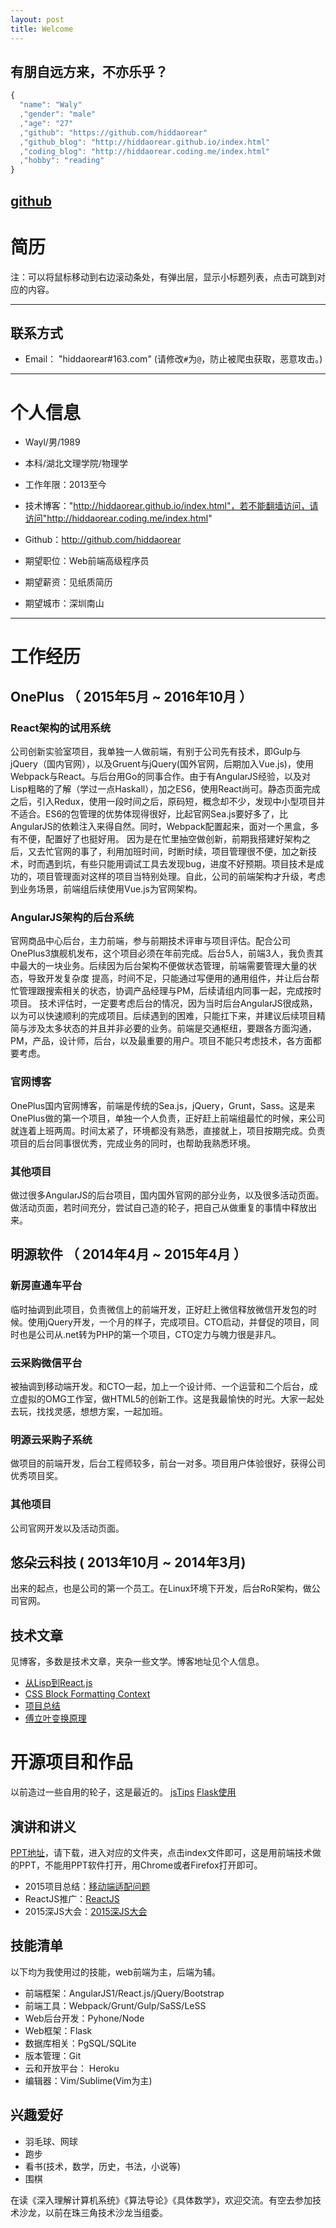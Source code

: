 ```yaml
---
layout: post
title: Welcome
---
```


## 有朋自远方来，不亦乐乎？

````javascript
{
  "name": "Waly"
  ,"gender": "male"
  ,"age": "27"
  ,"github": "https://github.com/hiddaorear"
  ,"github_blog": "http://hiddaorear.github.io/index.html"
  ,"coding_blog": "http://hiddaorear.coding.me/index.html"
  ,"hobby": "reading"
}
````

## [github](https://github.com/hiddaorear)


# 简历

注：可以将鼠标移动到右边滚动条处，有弹出层，显示小标题列表，点击可跳到对应的内容。

---
## 联系方式

- Email： "hiddaorear#163.com" (请修改`#`为`@`，防止被爬虫获取，恶意攻击。)

---

# 个人信息

 - Wayl/男/1989
 - 本科/湖北文理学院/物理学
 - 工作年限：2013至今
 - 技术博客："http://hiddaorear.github.io/index.html"，若不能翻墙访问，请访问"http://hiddaorear.coding.me/index.html"
 - Github：http://github.com/hiddaorear

 - 期望职位：Web前端高级程序员
 - 期望薪资：见纸质简历
 - 期望城市：深圳南山

---

# 工作经历

## OnePlus （ 2015年5月 ~ 2016年10月 ）

### React架构的试用系统

  公司创新实验室项目，我单独一人做前端，有别于公司先有技术，即Gulp与jQuery（国内官网），以及Gruent与jQuery(国外官网，后期加入Vue.js)，使用Webpack与React。与后台用Go的同事合作。由于有AngularJS经验，以及对Lisp粗略的了解（学过一点Haskall），加之ES6，使用React尚可。静态页面完成之后，引入Redux，使用一段时间之后，原码短，概念却不少，发现中小型项目并不适合。ES6的包管理的优势体现得很好，比起官网Sea.js要好多了，比AngularJS的依赖注入来得自然。同时，Webpack配置起来，面对一个黑盒，多有不便，配置好了也挺好用。
  因为是在忙里抽空做创新，前期我搭建好架构之后，又去忙官网的事了，利用加班时间，时断时续，项目管理很不便，加之新技术，时而遇到坑，有些只能用调试工具去发现bug，进度不好预期。项目技术是成功的，项目管理面对这样的项目当特别处理。自此，公司的前端架构才升级，考虑到业务场景，前端组后续使用Vue.js为官网架构。

### AngularJS架构的后台系统

  官网商品中心后台，主力前端，参与前期技术评审与项目评估。配合公司OnePlus3旗舰机发布，这个项目必须在年前完成。后台5人，前端3人，我负责其中最大的一块业务。后续因为后台架构不便做状态管理，前端需要管理大量的状态，导致开发复杂度
提高，时间不足，只能通过写便用的通用组件，并让后台帮忙管理跟搜索相关的状态，协调产品经理与PM，后续请组内同事一起，完成按时项目。
  技术评估时，一定要考虑后台的情况，因为当时后台AngularJS很成熟，以为可以快速顺利的完成项目。后续遇到的困难，只能扛下来，并建议后续项目精简与涉及太多状态的并且并非必要的业务。前端是交通枢纽，要跟各方面沟通，PM，产品，设计师，后台，以及最重要的用户。项目不能只考虑技术，各方面都要考虑。
  

### 官网博客
  
  OnePlus国内官网博客，前端是传统的Sea.js，jQuery，Grunt，Sass。这是来OnePlus做的第一个项目，单独一个人负责，正好赶上前端组最忙的时候，来公司就连着上班两周。时间太紧了，环境都没有熟悉，直接就上，项目按期完成。负责项目的后台同事很优秀，完成业务的同时，也帮助我熟悉环境。

### 其他项目

  做过很多AngularJS的后台项目，国内国外官网的部分业务，以及很多活动页面。做活动页面，若时间充分，尝试自己造的轮子，把自己从做重复的事情中释放出来。

 
## 明源软件 （ 2014年4月 ~ 2015年4月 ）

### 新房直通车平台

  临时抽调到此项目，负责微信上的前端开发，正好赶上微信释放微信开发包的时候。使用jQuery开发，一个月的样子，完成项目。CTO启动，并督促的项目，同时也是公司从.net转为PHP的第一个项目，CTO定力与魄力很是非凡。

### 云采购微信平台

  被抽调到移动端开发。和CTO一起，加上一个设计师、一个运营和二个后台，成立虚拟的OMG工作室，做HTML5的创新工作。这是我最愉快的时光。大家一起处去玩，找找灵感，想想方案，一起加班。

### 明源云采购子系统
  
  做项目的前端开发，后台工程师较多，前台一对多。项目用户体验很好，获得公司优秀项目奖。
  

### 其他项目

  公司官网开发以及活动页面。

## 悠朵云科技 ( 2013年10月 ~ 2014年3月)

  出来的起点，也是公司的第一个员工。在Linux环境下开发，后台RoR架构，做公司官网。


## 技术文章

  见博客，多数是技术文章，夹杂一些文学。博客地址见个人信息。
- [从Lisp到React.js](http://hiddaorear.coding.me/2016/06/25/review-reactjs.html)
- [CSS Block Formatting Context](http://hiddaorear.coding.me/2016/06/20/CSS-block-formatting-context.html)
- [项目总结](http://hiddaorear.coding.me/2016/01/20/project-summary.html#post__title)
- [傅立叶变换原理](http://hiddaorear.coding.me/2015/11/28/mathematics-and-beauty-1.html)


# 开源项目和作品

  以前造过一些自用的轮子，这是最近的。
  [jsTips](https://github.com/hiddaorear/jsTips)
  [Flask使用](http://weyl.herokuapp.com/)

## 演讲和讲义

  [PPT地址](https://github.com/hiddaorear/share)，请下载，进入对应的文件夹，点击index文件即可，这是用前端技术做的PPT，不能用PPT软件打开，用Chrome或者Firefox打开即可。
 - 2015项目总结：[移动端适配问题](https://github.com/hiddaorear/share/tree/master/20150617project)
 - ReactJS推广：[ReactJS](https://github.com/hiddaorear/share/tree/master/20160728ReactJS)
 - 2015深JS大会：[2015深JS大会](https://github.com/hiddaorear/share/tree/master/ShenJS)

## 技能清单

以下均为我使用过的技能，web前端为主，后端为辅。

- 前端框架：AngularJS1/React.js/jQuery/Bootstrap
- 前端工具：Webpack/Grunt/Gulp/SaSS/LeSS
- Web后台开发：Pyhone/Node
- Web框架：Flask
- 数据库相关：PgSQL/SQLite
- 版本管理：Git
- 云和开放平台： Heroku
- 编辑器：Vim/Sublime(Vim为主)

## 兴趣爱好

- 羽毛球、网球
- 跑步
- 看书(技术，数学，历史，书法，小说等)
- 围棋

在读《深入理解计算机系统》《算法导论》《具体数学》，欢迎交流。有空去参加技术沙龙，以前在珠三角技术沙龙当组委。




